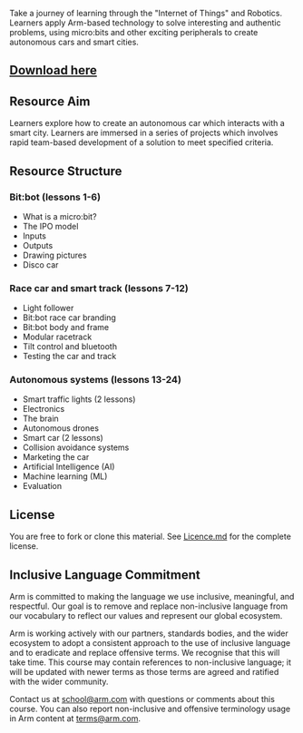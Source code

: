 
Take a journey of learning through the "Internet of Things" and Robotics. Learners apply Arm-based technology to solve interesting and authentic problems, using micro:bits and other exciting peripherals to create autonomous cars and smart cities.

## [Download here](https://github.com/arm-university/Robotics-and-IoT-for-microbit/archive/refs/heads/main.zip)

## Resource Aim
Learners explore how to create an autonomous car which interacts with a smart city. Learners are immersed in a series of projects which involves rapid team-based development of a solution to meet specified criteria. 

## Resource Structure
### Bit:bot (lessons 1-6)

- What is a micro:bit?
- The IPO model
- Inputs
- Outputs
- Drawing pictures
- Disco car
 
### Race car and smart track (lessons 7-12)

- Light follower
- Bit:bot race car branding
- Bit:bot body and frame
- Modular racetrack
- Tilt control and bluetooth
- Testing the car and track
 
### Autonomous systems (lessons 13-24)

- Smart traffic lights (2 lessons)
- Electronics
- The brain
- Autonomous drones
- Smart car (2 lessons)
- Collision avoidance systems
- Marketing the car
- Artificial Intelligence (AI)
- Machine learning (ML)
- Evaluation

## License
You are free to fork or clone this material. See [Licence.md](https://github.com/arm-university/Robotics-and-IoT-for-microbit/blob/main/Licence.md) for the complete license.

## Inclusive Language Commitment
Arm is committed to making the language we use inclusive, meaningful, and respectful. Our goal is to remove and replace non-inclusive language from our vocabulary to reflect our values and represent our global ecosystem.

Arm is working actively with our partners, standards bodies, and the wider ecosystem to adopt a consistent approach to the use of inclusive language and to eradicate and replace offensive terms. We recognise that this will take time. This course may contain references to non-inclusive language; it will be updated with newer terms as those terms are agreed and ratified with the wider community.

Contact us at school@arm.com with questions or comments about this course. You can also report non-inclusive and offensive terminology usage in Arm content at terms@arm.com.
